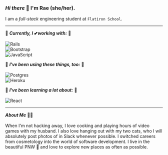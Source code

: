 ### *Hi there* 👋 I'm Rae (she/her).

I am a *full-stack* engineering student at `Flatiron School`. 

---
🌿 ***Currently, I 💕 working with:*** 🌿
<br>
<br>
![Rails](https://img.shields.io/badge/rails-%23CC0000.svg?style=for-the-badge&logo=ruby-on-rails&logoColor=white)<br> 
![Bootstrap](https://img.shields.io/badge/bootstrap-%23563D7C.svg?style=for-the-badge&logo=bootstrap&logoColor=white)<br>
![JavaScript](https://img.shields.io/badge/javascript-%23323330.svg?style=for-the-badge&logo=javascript&logoColor=%23F7DF1E)

🌿 ***I've been using these things, too:*** 🌿
<br>
<br>
![Postgres](https://img.shields.io/badge/postgres-%23316192.svg?style=for-the-badge&logo=postgresql&logoColor=white) <br>
![Heroku](https://img.shields.io/badge/heroku-%23430098.svg?style=for-the-badge&logo=heroku&logoColor=white)

🌿 ***I've been learning a lot about:*** 🌿
<br>
<br>
![React](https://img.shields.io/badge/react-%2320232a.svg?style=for-the-badge&logo=react&logoColor=%2361DAFB)<br>

---
***About Me*** 👩‍💻
<br>
<br>
When I'm not hacking away, I love cooking and playing hours of video games with my husband. I also love hanging out with my two cats, who I will absolutely post photos of in Slack whenever possible. I switched careers from cosmetology into the world of software development. I live in the beautiful PNW 🌲 and love to explore new places as often as possible. 

<!--
**rae-stanton/rae-stanton** is a ✨ _special_ ✨ repository because its `README.md` (this file) appears on your GitHub profile.

Here are some ideas to get you started:

- 🔭 I’m currently working on ...
- 🌱 I’m currently learning ...
- 👯 I’m looking to collaborate on ...
- 🤔 I’m looking for help with ...
- 💬 Ask me about ...
- 📫 How to reach me: ...
- 😄 Pronouns: ...
- ⚡ Fun fact: ...
-->
